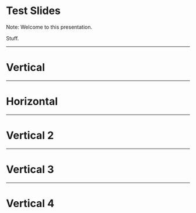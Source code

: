 <!-- .slide: data-timing="10" -->

# Test Slides

Note: Welcome to this presentation.

Stuff.

----

# Vertical

---

# Horizontal

----

# Vertical 2

----

# Vertical 3

----

# Vertical 4
